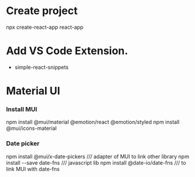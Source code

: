# Create project
npx create-react-app react-app

# Add VS Code Extension.
- simple-react-snippets

# Material UI
### Install MUI
npm install @mui/material @emotion/react @emotion/styled
npm install @mui/icons-material
### Date picker
npm install @mui/x-date-pickers /// adapter of MUI to link other library
npm install --save date-fns /// javascript lib
npm install @date-io/date-fns /// to link MUI with date-fns